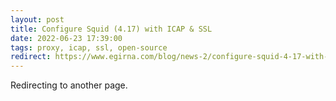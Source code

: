 ```yaml
---
layout: post
title: Configure Squid (4.17) with ICAP & SSL
date: 2022-06-23 17:39:00
tags: proxy, icap, ssl, open-source
redirect: https://www.egirna.com/blog/news-2/configure-squid-4-17-with-icap-ssl-6
---
```


Redirecting to another page.